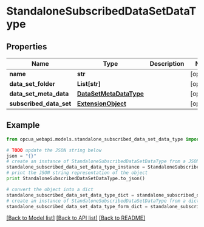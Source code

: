 # StandaloneSubscribedDataSetDataType


## Properties
Name | Type | Description | Notes
------------ | ------------- | ------------- | -------------
**name** | **str** |  | [optional] 
**data_set_folder** | **List[str]** |  | [optional] 
**data_set_meta_data** | [**DataSetMetaDataType**](DataSetMetaDataType.md) |  | [optional] 
**subscribed_data_set** | [**ExtensionObject**](ExtensionObject.md) |  | [optional] 

## Example

```python
from opcua_webapi.models.standalone_subscribed_data_set_data_type import StandaloneSubscribedDataSetDataType

# TODO update the JSON string below
json = "{}"
# create an instance of StandaloneSubscribedDataSetDataType from a JSON string
standalone_subscribed_data_set_data_type_instance = StandaloneSubscribedDataSetDataType.from_json(json)
# print the JSON string representation of the object
print StandaloneSubscribedDataSetDataType.to_json()

# convert the object into a dict
standalone_subscribed_data_set_data_type_dict = standalone_subscribed_data_set_data_type_instance.to_dict()
# create an instance of StandaloneSubscribedDataSetDataType from a dict
standalone_subscribed_data_set_data_type_form_dict = standalone_subscribed_data_set_data_type.from_dict(standalone_subscribed_data_set_data_type_dict)
```
[[Back to Model list]](../README.md#documentation-for-models) [[Back to API list]](../README.md#documentation-for-api-endpoints) [[Back to README]](../README.md)


